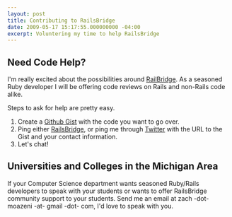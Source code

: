 ```yaml
---
layout: post
title: Contributing to RailsBridge
date: 2009-05-17 15:17:55.000000000 -04:00
excerpt: Voluntering my time to help RailsBridge
---
```

## Need Code Help?

I'm really excited about the possibilities around [RailBridge](http://railsbridge.org/). As a seasoned Ruby developer I will be offering code reviews on Rails and non-Rails code alike.

Steps to ask for help are pretty easy.

1. Create a [Github Gist](http://gist.github.com) with the code you want to go over.
1. Ping either [RailsBridge](http://groups.google.com/group/railsbridge), or ping me through [Twitter](http://twitter.com/zmoazeni) with the URL to the Gist and your contact information.
1. Let's chat!

## Universities and Colleges in the Michigan Area

If your Computer Science department wants seasoned Ruby/Rails developers to speak with your students or wants to offer RailsBridge community support to your students. Send me an email at zach -dot- moazeni -at- gmail -dot- com, I'd love to speak with you.
